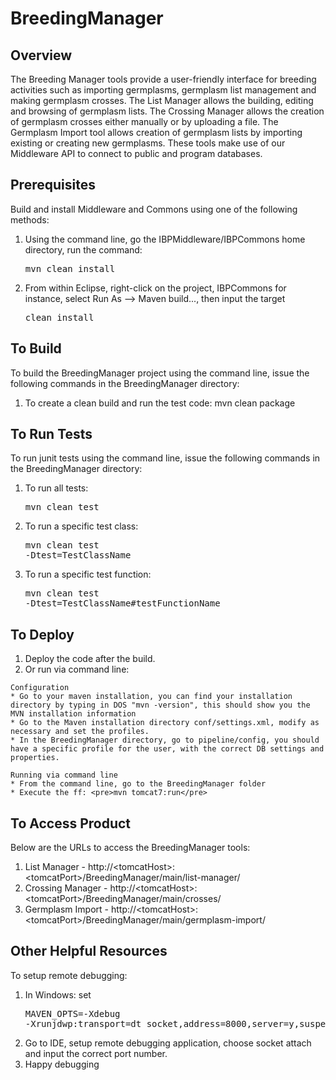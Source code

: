 BreedingManager
============

Overview
----------
The Breeding Manager tools provide a user-friendly interface for breeding activities such as importing germplasms, 
germplasm list management and making germplasm crosses. The List Manager allows the building, editing and browsing of germplasm lists.
The Crossing Manager allows the creation of germplasm crosses either manually or by uploading a file. 
The Germplasm Import tool allows creation of germplasm lists by importing existing or creating new germplasms.
These tools make use of our Middleware API to connect to public and program databases.

Prerequisites
---------------
Build and install Middleware and Commons using one of the following methods:
  1.  Using the command line, go the IBPMiddleware/IBPCommons home directory, run the command: <pre>mvn clean install</pre>
  2.  From within Eclipse, right-click on the project, IBPCommons for instance, select Run As --> Maven build..., then input the target <pre>clean install</pre>

To Build
----------
To build the BreedingManager project using the command line, issue the following commands in the BreedingManager directory:
  1.  To create a clean build and run the test code: mvn clean package

To Run Tests
--------------
To run junit tests using the command line, issue the following commands in the BreedingManager directory:
  1.  To run all tests: <pre>mvn clean test</pre>
  2.  To run a specific test class: <pre>mvn clean test -Dtest=TestClassName</pre>
  3.  To run a specific test function: <pre>mvn clean test -Dtest=TestClassName#testFunctionName</pre>
 
To Deploy
-----------
  1.  Deploy the code after the build.
  2.  Or run via command line:
  
    Configuration
  	* Go to your maven installation, you can find your installation directory by typing in DOS "mvn -version", this should show you the MVN installation information
  	* Go to the Maven installation directory conf/settings.xml, modify as necessary and set the profiles.
  	* In the BreedingManager directory, go to pipeline/config, you should have a specific profile for the user, with the correct DB settings and properties.
  	
  	Running via command line
  	* From the command line, go to the BreedingManager folder
  	* Execute the ff: <pre>mvn tomcat7:run</pre>

To Access Product
-------------------
Below are the URLs to access the BreedingManager tools:
  1.  List Manager - http://&lt;tomcatHost&gt;:&lt;tomcatPort&gt;/BreedingManager/main/list-manager/
  2.  Crossing Manager - http://&lt;tomcatHost&gt;:&lt;tomcatPort&gt;/BreedingManager/main/crosses/
  3.  Germplasm Import - http://&lt;tomcatHost&gt;:&lt;tomcatPort&gt;/BreedingManager/main/germplasm-import/

Other Helpful Resources
-------------------------
To setup remote debugging:
  1.  In Windows: set <pre>MAVEN_OPTS=-Xdebug -Xrunjdwp:transport=dt_socket,address=8000,server=y,suspend=n</pre>
  2.  Go to IDE, setup remote debugging application, choose socket attach and input the correct port number.
  3.  Happy debugging